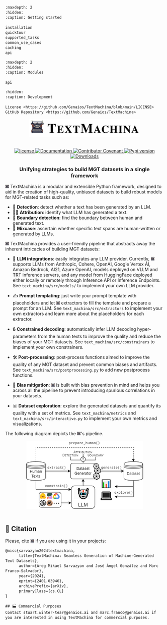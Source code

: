 ```{toctree}
:maxdepth: 2
:hidden:
:caption: Getting started

installation
quicktour
supported_tasks
common_use_cases
caching
api
```

```{toctree}
:maxdepth: 2
:hidden:
:caption: Modules

api
```

```{toctree}
:hidden:
:caption: Development

License <https://github.com/Genaios/TextMachina/blob/main/LICENSE>
GitHub Repository <https://github.com/Genaios/TextMachina>
```

<p align="center">
  <picture>
    <img alt="TextMachina" src="https://github.com/Genaios/TextMachina/blob/main/assets/title.png?raw=true" width="352" height="59" style="max-width: 100%;">
  </picture>
  <br/>
  <br/>
</p>

<p align="center">
    <a href="LICENSE">
        <img alt="license" src="https://img.shields.io/badge/license-CC_BY_NC_ND_4.0-green">
    </a>
    <a href="">
        <img alt="Documentation" src="https://img.shields.io/badge/Documentation-pending-pink">
    </a>
    <a href="CODE_OF_CONDUCT.md">
        <img alt="Contributor Covenant" src="https://img.shields.io/badge/Contributor%20Covenant-v2.0-green">
    </a>
    <a href="https://pypi.org/project/text-machina/">
        <img alt="Pypi version" src="https://img.shields.io/pypi/v/text-machina">
    </a>
    <a href="https://pypi.org/project/text-machina/">
        <img alt="Downloads" src="https://img.shields.io/pypi/dm/text-machina">
    </a>
    

</p>

<h3 align="center">
    <p><b>Unifying strategies to build MGT datasets in a single framework</b></p>
</h3>

![icon](https://github.com/Genaios/TextMachina/blob/main/assets/typewriter.png?raw=true) TextMachina is a modular and extensible Python framework, designed to aid in the creation of high-quality, unbiased datasets to build robust models for MGT-related tasks such as:

- 🔎 **Detection**: detect whether a text has been generated by an LLM.
- 🕵️‍♂️ **Attribution**: identify what LLM has generated a text.
- 🚧 **Boundary detection**: find the boundary between human and generated text.
- 🎨 **Mixcase**: ascertain whether specific text spans are human-written or generated by LLMs.

![icon](https://github.com/Genaios/TextMachina/blob/main/assets/typewriter.png?raw=true) TextMachina provides a user-friendly pipeline that abstracts away the inherent intricacies of building MGT datasets:

- 🦜 **LLM integrations**: easily integrates any LLM provider. Currently, ![icon](https://github.com/Genaios/TextMachina/blob/main/assets/typewriter.png?raw=true) supports LLMs from Anthropic, Cohere, OpenAI, Google Vertex AI, Amazon Bedrock, AI21, Azure OpenAI, models deployed on VLLM and TRT inference servers, and any model from HuggingFace deployed either locally or remotely through Inference API or Inference Endpoints. See `text_machina/src/models/` to implement your own LLM provider.

- ✍️ **Prompt templating**: just write your prompt template with placeholders and let ![icon](https://github.com/Genaios/TextMachina/blob/main/assets/typewriter.png?raw=true) extractors to fill the template and prepare a prompt for an LLM. See `text_machina/src/extractors` to implement your own extractors and learn more about the placeholders for each extractor.
- 🔒 **Constrained decoding**: automatically infer LLM decoding hyper-parameters from the human texts to improve the quality and reduce the biases of your MGT datasets. See `text_machina/src/constrainers` to implement your own constrainers.
- 🛠️ **Post-processing**: post-process functions aimed to improve the quality of any MGT dataset and prevent common biases and artifacts. See `text_machina/src/postprocessing.py` to add new postprocess functions.
- 🌈 **Bias mitigation**: ![icon](https://github.com/Genaios/TextMachina/blob/main/assets/typewriter.png?raw=true) is built with bias prevention in mind and helps you across all the pipeline to prevent introducing spurious correlations in your datasets.
- 📊 **Dataset exploration**: explore the generated datasets and quantify its quality with a set of metrics. See `text_machina/metrics` and `text_machina/src/interactive.py` to implement your own metrics and visualizations.

The following diagram depicts the ![icon](https://github.com/Genaios/TextMachina/blob/main/assets/typewriter.png?raw=true)'s pipeline.
<p align="center">
  <picture>
    <img alt="TextMachina Pipeline" src="https://github.com/Genaios/TextMachina/blob/main/assets/diagram.png?raw=true">
  </picture>
  <br/>
  <br/>
</p>

## 📖 Citation
Please, cite ![icon](https://github.com/Genaios/TextMachina/blob/main/assets/typewriter.png?raw=true) if you are using it in your projects:

```
@misc{sarvazyan2024textmachina,
      title={TextMachina: Seamless Generation of Machine-Generated Text Datasets}, 
      author={Areg Mikael Sarvazyan and José Ángel González and Marc Franco-Salvador},
      year={2024},
      eprint={2401.03946},
      archivePrefix={arXiv},
      primaryClass={cs.CL}
}

## 🏭 Commercial Purposes
Contact stuart.winter-tear@genaios.ai and marc.franco@genaios.ai if you are interested in using TextMachina for commercial purposes.